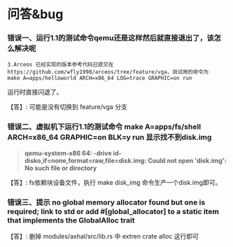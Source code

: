 # 问答&bug
### 错误一、运行1.1的测试命令qemu还是这样然后就直接退出了，该怎么解决呢
```
3.Arceos 已经实现的版本参考代码已提交在
https://github.com/wfly1998/arceos/tree/feature/vga，测试用的命令为
make A=apps/helloworld ARCH=x86_64 LOG=trace GRAPHIC=on run
```
运行时直接闪退了。

【答】: 可能是没有切换到 feature/vga 分支


### 错误二、虚拟机下运行1.1的测试命令 make A=apps/fs/shell ARCH=x86_64 GRAPHIC=on BLK=y run 显示找不到disk.img

> **qemu-system-x86 64: -drive id-disko,if=none,format=raw,file=disk.img: Could not open 'disk.img': No such file or directory**

【答】: fs依赖块设备文件，执行 make disk_img 命令生产一个disk.img即可。

### 错误三、提示 no global memory allocator found but one is required; link to std or add #[global_allocator] to a static item that implements the GlobalAlloc trait

【答】: 删掉 modules/axhal/src/lib.rs 中 extren crate alloc 这行即可
